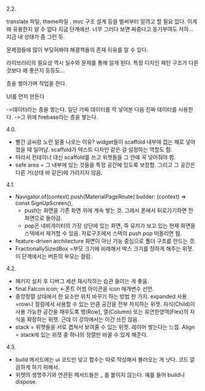 2.2.

translate 파일, theme파일 , mvc 구조 설계 등을 벌써부터 알려고 할 필요 없다. 이게 왜 유용한지 알 수 없다 지금 단계에선. 너무 그러다 보면 짜증나고 동기부여도 저하... 지금 내 상태가 좀 그런 듯. 

문제점들에 많이 부딪혀봐야 해결책들의 존재 이유를 알 수 있다. 

라이브러리의 필요성 역시 실수와 문제를 통해 알게 된다. 
특정 디자인 패턴 구조가 다른 것보다 왜 좋은지 등등도...

층을 쌓아가며 작업을 한다. 

UI를 먼저 만든다 

->데이터라는 층을 쌓는다. 일단 가짜 데이터를 막 넣어본 다음 진짜 데이터를 사용한다. 
->그 위에 firebase라는 층을 쌓는다. 

4.0.
- 빨간 글씨랑 노란 밑줄 나오는 이유?
widget들이 scaffold 내부에 없는 채로 넣어졌을 때 일어남. scaffold가 텍스트 디자인 같은 걸 설정하는 역할도 함.
- 따라서 컨테이너 대신 scaffold를 쓰고 위젯들을 그 안에 꼭 넣어줘야 함. 
- safe area = 그 내부에 있는 것들을 특정 공간에 있도록 보장함. 그리고 그 공간은 다른 거(상태 바 같은)에 가려지지 않음.

4.1.
- Navigator.of(context).push(MaterialPageRoute(
      builder: (context) => const SignUpScreen(),
  - push는 화면을 기존 화면 위에 계속 쌓는 것. 
  그래서 폰에서 뒤로가기하면 전 화면으로 돌아감. 
  - pop은 네비게이터의 가장 상단에 있는 화면, 즉 유저가 보고 있는 현재 화면을 스택에서 제거할 수 있음. 자료구조에서 스택의 push pop 떠올리면 됨. 
- feature-driven architecture
화면이 아닌 기능 중심으로 폴더 구조를 만드는 것. 
- FractionallySizedBox =부모 크기에 비례해서 박스 크기를 정하게 해주는 위젯. 이 단계에서는 버튼의 부모는 컬럼.

4.2.

- 페키지 설치 후 디버그 세션 재시작하는 습관 들이는 게 좋음.
-  final FaIcon icon; 
  <-폰트 어썸 아이콘을 icon 매개변수 선언.
- 중앙정렬 상태에서 한 요소만 위치 바꾸기 하는 방법 한 가지.
  expanded 사용=row나 컬럼에서 사용할 수 있는 만큼 공간을 전부 차지하는 위젯.
  자식(Child)이 사용 가능한 공간을 채우도록 행(Row), 열(Column) 또는 유연한영역(Flex)의 자식을 확장하는 위젯.
  근데 이 강의에서는 이건 쓰진 않음.
- stack = 위젯들을 서로 겹쳐서 보여줄 수 있는 위젯. 레이어 쌓는다는 느낌.
  Align = stack에 있는 위젯 중 하나의 정렬만 바꿀 수 있게 해준다. 

4.3.
- build 메서드에는 ui 코드만 넣고 함수는 따로 작성해서 불러오는 게 낫다. 코드 깔끔하게 하기 위해서. 
- 위젯의 생명주기와 연관된 메서드들은 _ 를 붙이지 않는다. 예를 들어 build나 dispose.